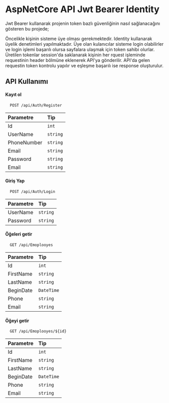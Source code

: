 
# AspNetCore API Jwt Bearer Identity

Jwt Bearer kullanarak projenin token bazlı güvenliğinin nasıl sağlanacağını gösteren bu projede;

Öncelikle kişinin sisteme üye olması gerekmektedir. Identity kullanarak üyelik denetimleri yapılmaktadır.
Üye olan kulanıcılar sisteme login olabilirler ve login işlemi başarılı olursa sayfalara ulaşmak için token sahibi olurlar.
Üretilen tokenlar session'da saklanarak kişinin her rquest işleminde requestinin header bölmüne eklenerek API'ya gönderilir.
API'da gelen requestin token kontrolu yapılır ve eşleşme başarılı ise response oluşturulur.


## API Kullanımı

#### Kayıt ol

```http
  POST /api/Auth/Register
```

| Parametre | Tip     | 
| :-------- | :------- |
|    Id  | `int` |   
|UserName| `string` | 
|PhoneNumber| `string` |
|Email| `string` |
|Password| `string` |
|Email| `string` |

#### Giriş Yap

```http
  POST /api/Auth/Login
```

| Parametre | Tip     | 
| :-------- | :------- |
|UserName| `string` | 
|Password| `string` |

#### Öğeleri getir

```http
  GET /api/Emoplooyes
```

| Parametre | Tip     | 
| :-------- | :------- |
|    Id  | `int` |   
|FirstName| `string` | 
|      LastName | `string` |
|   BeginDate    | `DateTime` |
|Phone| `string` |
|Email| `string` |

#### Öğeyi getir

```http
  GET /api/Emoplooyes/${id}
```

| Parametre | Tip     | 
| :-------- | :------- |
|    Id  | `int` |   
|FirstName| `string` | 
|      LastName | `string` |
|   BeginDate    | `DateTime` |
|Phone| `string` |
|Email| `string` |



  
